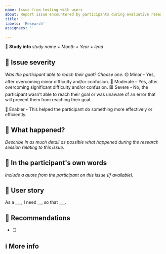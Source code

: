 ```yaml
---
name: Issue from testing with users
about: Report issue encountered by participants during evaluative research study
title: ''
labels: 'Research'
assignees: ''

---
```

<!-- Do not include any details that could be used to identify the participant. For example: names, participant ID #s, links to raw notes or workspaces, gender, department or team, specific role or project, location etc. If unsure please check with research lead or team lead. -->
📆 **Study info**
_study name + Month + Year + lead_

## 🚦 Issue severity 
_Was the participant able to reach their goal? Choose one._
🟡 Minor - Yes, after overcoming minor difficulty and/or confusion.
🔶 Moderate – Yes, after overcoming significant difficulty and/or confusion.
🟥 Severe - No, the participant wasn't able to reach their goal or was unaware of an error that will prevent them from reaching their goal.

💚 Enabler - This helped the participant do something more effectively or efficiently. 

## 📝 What happened?
_Describe in as much detail as possible what happened during the research session relating to this issue._

## 💬 In the participant's own words
_Include a quote from the participant on this issue (if available)._

## 📗 User story

As a ___, I need __, so that ___.


## 📜 Recommendations 
- [ ] 


## ℹ️ More info

